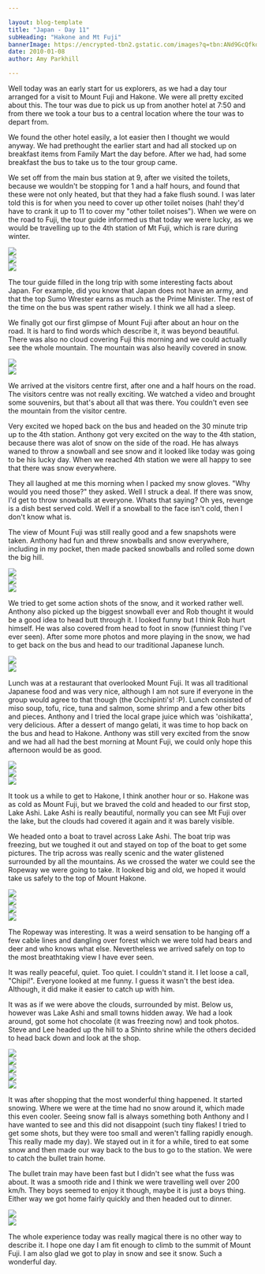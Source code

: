 ```yaml
---

layout: blog-template
title: "Japan - Day 11"
subHeading: "Hakone and Mt Fuji"
bannerImage: https://encrypted-tbn2.gstatic.com/images?q=tbn:ANd9GcQfkosNw-i8kfLs6q8nnTX8JtVpH12AcGxjPbHlDfEx_kGjx1ru
date: 2010-01-08
author: Amy Parkhill

---
```

Well today was an early start for us explorers, as we had a day tour arranged for a visit to Mount Fuji and Hakone. We were all pretty excited about this. The tour was due to pick us up from another hotel at 7:50 and from there we took a tour bus to a central location where the tour was to depart from.

We found the other hotel easily, a lot easier then I thought we would anyway. We had prethought the earlier start and had all stocked up on breakfast items from Family Mart the day before. After we had, had some breakfast the bus to take us to the tour group came.

We set off from the main bus station at 9, after we visited the toilets, because we wouldn't be stopping for 1 and a half hours, and found that these were not only heated, but that they had a fake flush sound. I was later told this is for when you need to cover up other toilet noises (hah! they'd have to crank it up to 11 to cover my "other toilet noises"). When we were on the road to Fuji, the tour guide informed us that today we were lucky, as we would be travelling up to the 4th station of Mt Fuji, which is rare during winter.

<div class="center-image"><img src="https://lh3.googleusercontent.com/XbWyNSwY0p0yD1E_EnygkQ8gSRrIsHPCTQ7zcwWMHVu7LewYS1RqiJ89aRTuDjV4SfeR6PKmV2n8iIZQiAVuxQIHbycqy4wpjgA7_qn_x7BtYDZL7i7fURRf3-suCle2cUvNJg" /></div>
<div class="center-image"><img src="https://lh3.googleusercontent.com/3Hpz5xOta7oUaIEIuz7ra9Zv4ddTmC4CsbGKH7wkzV6rMQkLhgBwO4ZtdJcQ_eYj-bQ01ok8AQ9tfzhSGm0iCdtwtSqD_T2GTVGJyahmDpwAg2EtEVxMhv44OyXqHKDIvr4R7Q" /></div>
<div class="center-image"><img src="https://lh3.googleusercontent.com/AIJApLLajpMOIfWOG7JysqvmxopPTon20cOD0tU3OljnaP3b9tAqytmTlAUsGe5JDn3JQjrbmd0kpzhy19vEt3hb6rk49TsaQZnaEdv9LqIh16AX8iZkrWaMVrQwtuvraVK8iQ" /></div>

The tour guide filled in the long trip with some interesting facts about Japan. For example, did you know that Japan does not have an army, and that the top Sumo Wrester earns as much as the Prime Minister. The rest of the time on the bus was spent rather wisely. I think we all had a sleep.

We finally got our first glimpse of Mount Fuji after about an hour on the road. It is hard to find words which describe it, it was beyond beautiful. There was also no cloud covering Fuji this morning and we could actually see the whole mountain. The mountain was also heavily covered in snow.

<div class="center-image"><img src="https://lh3.googleusercontent.com/8wd5Lk-K0xamWFPdMo24pzraNUpuwBZ2bvtavEnO2NDKYpANzUUlumLu78tpUxdXseKRltIk2BPpRKcWSsEt8Zz95pIheBIzuYdloH6QdejbzktJk3om30w4i95njzXkstgg4A" /></div>
<div class="center-image"><img src="https://lh3.googleusercontent.com/SQEuCieHsdc70zVwYPMRkxmIcM3RHYNIDAkvDgssnKvAZfAgt9EkHqLvOQmQi-p4KRr0C9IU5u305qn9-tF_wkkM2U1BvHAoocJcAutt1vRlJBhQ03nwD_cYZeO1fB5XxHoihQ" /></div>

We arrived at the visitors centre first, after one and a half hours on the road. The visitors centre was not really exciting. We watched a video and brought some souvenirs, but that's about all that was there. You couldn't even see the mountain from the visitor centre.

Very excited we hoped back on the bus and headed on the 30 minute trip up to the 4th station. Anthony got very excited on the way to the 4th station, because there was alot of snow on the side of the road. He has always waned to throw a snowball and see snow and it looked like today was going to be his lucky day. When we reached 4th station we were all happy to see that there was snow everywhere.

They all laughed at me this morning when I packed my snow gloves. "Why would you need those?" they asked. Well I struck a deal. If there was snow, I'd get to throw snowballs at everyone. Whats that saying? Oh yes, revenge is a dish best served cold. Well if a snowball to the face isn't cold, then I don't know what is.

The view of Mount Fuji was still really good and a few snapshots were taken. Anthony had fun and threw snowballs and snow everywhere, including in my pocket, then made packed snowballs and rolled some down the big hill. 

<div class="center-image"><img src="https://lh3.googleusercontent.com/CVwl-_aFLKgufbWK00q5hakOhYLgiWP2GYV5E8Y7fjzOy-3T7rOSod4tliWl86br5lTW91neXudgLxFoIkBJhwdETdshj_PFyA10TsUfDWmmHt7Dz4HOsQIgeiA9Cfm_BYKHzg" /></div>
<div class="center-image"><img src="https://lh3.googleusercontent.com/LLdmy5w2kbfTpvkxLKl4aogKBr0nxO-sKGuciLQv-TFNCt1owM5Sf7C-PyT4_mIGLdoadP0lyDWbE6mYA8L-Q1mbB0Ohv6AuKj2d5r_8MAAVz33An3VcxyBYvpoIaUHeiXevWA" /></div>
<div class="center-image"><img src="https://lh3.googleusercontent.com/B7_akiKJVVGd17V3ZyRF8S_BeuKND8GqzLfr6shR9PuXCVgqB1ls88mBjBY4A6wF-RiDXZmxH6qWCUtbvlCBLids0WmyRJvSVbggZbYnf84hJMPjboXg31upcPdWw0odiCQfog" /></div>

We tried to get some action shots of the snow, and it worked rather well. Anthony also picked up the biggest snowball ever and Rob thought it would be a good idea to head butt through it. I looked funny but I think Rob hurt himself. He was also covered from head to foot in snow (funniest thing I've ever seen). After some more photos and more playing in the snow, we had to get back on the bus and head to our traditional Japanese lunch.

<div class="center-image"><img src="https://lh3.googleusercontent.com/P7rddIuo-J3anzXx1368yqH4l1GVvWRYuzgKj1evkDe74bps1j2R3_uNS25gl18BfQsXs9CBAqhaznNA4iQjo2PD5tyiaaUscRE92kioX6-3_yA5VPgpjp976ymYGvGHDzzXyw" /></div>
<div class="center-image"><img src="https://lh3.googleusercontent.com/7LYJ2qIWDlbJ-SVO8ur53kVqtwKsbrAAjZmNid6I1TerrLbSJJnTgT0WqmI83s7E98tYlWcMi7lpm1_3H4Y5-5YDWgo-KdKQ-1YIgbSwZ1JXEL34vfHW2FGGLnRmrzBkhXhdpg" /></div>

Lunch was at a restaurant that overlooked Mount Fuji. It was all traditional Japanese food and was very nice, although I am not sure if everyone in the group would agree to that though (the Occhipinti's! :P). Lunch consisted of miso soup, tofu, rice, tuna and salmon, some shrimp and a few other bits and pieces. Anthony and I tried the local grape juice which was 'oishikatta', very delicious. After a dessert of mango gelati, it was time to hop back on the bus and head to Hakone. Anthony was still very excited from the snow and we had all had the best morning at Mount Fuji, we could only hope this afternoon would be as good. 

<div class="center-image"><img src="https://lh3.googleusercontent.com/ifKbZoHGCU3xlKdaQLSmEb9-gGdrLsJwuFQmHddUfnmqoHX8s5_NzCIzYGTBb6o-Q2r2t8BJyL07z6ucP_TgugGbPFdcmC_zjLAoaRCayt7Y2oLbzgao1rsEGDtl78yf_7mYYw" /></div>
<div class="center-image"><img src="https://lh3.googleusercontent.com/C1ZT9L8BdwDJG_INQJkRw-EYhPowPV7WQN1uy7shi8bsjCOAY6cIQ7oCBDQT7Kw2LhGewOUR_NjPtK2eUt_kSGOUFxGWNkmj-k5k2Wgd0GqXYTNWaKN0frH8fBKtbUqbYipAPg" /></div>
<div class="center-image"><img src="https://lh3.googleusercontent.com/ezMAns1uNIjqZHr3XzSTwAa5H1oaYdkw1M7FzjTmxFVodXlUmqsBO6dXA7v3QwaCHBe11RpsTslQ8CXUn2IWRnBl_yY-7caSeHMkxHbFdD3W8kQ0DWpBuMVAiBfFODp4UimjOw" /></div>

It took us a while to get to Hakone, I think another hour or so. Hakone was as cold as Mount Fuji, but we braved the cold and headed to our first stop, Lake Ashi. Lake Ashi is really beautiful, normally you can see Mt Fuji over the lake, but the clouds had covered it again and it was barely visible.

We headed onto a boat to travel across Lake Ashi. The boat trip was freezing, but we toughed it out and stayed on top of the boat to get some pictures. The trip across was really scenic and the water glistened surrounded by all the mountains. As we crossed the water we could see the Ropeway we were going to take. It looked big and old, we hoped it would take us safely to the top of Mount Hakone.

<div class="center-image"><img src="https://lh3.googleusercontent.com/YjBbw6P15QX6nKzoQzGB5D7LZ24TKcIZXMDtvhFg5i_YufWqOrXiVFP4ljHIFZ6zRF-1Y9417n6qTt0n_eU4mgCxi2jLbRDemjz2YW1uh3WzOoVAm6xR2kzc4CwBSAilGOUQ8A" /></div>
<div class="center-image"><img src="https://lh3.googleusercontent.com/hucEe0qpq3zVwACHfLPt_ves9VztD11IU0Rvt6Q7gypMAI30HM8zfaZEdi2CYFEv1e78F0DWgjegDzPcUKHBV4jNNsHTC8QFKsLsA80QlSBzeP5yl1nBaSsdpzakqBncAZ3iUQ" /></div>
<div class="center-image"><img src="https://lh3.googleusercontent.com/bjwI25CRYdsCEr4SAfmeKJk2QblYCqMFJVRaxRLwq1I_Uxb3GvRZ0CUixIiEt4dCCt8lqST5AKBuwQzuC-yPAyrwiu0Xky7GBgVX8Ve6sxD9CdNODW1ebiHX3BI8z-f-YJhQQg" /></div>
<div class="center-image"><img src="https://lh3.googleusercontent.com/f3cb6vZczzke74TwfYElZ-2eBVccGuirYhEphwAEBxdsLQITagFb8uyPk_c964nVDWwuW3DnSFmivR0le2ewVCBcQYuKqvmWIhizRi-HqNc9GCohqgFm7lM7CbySntmUeQ3NcQ" /></div>

The Ropeway was interesting. It was a weird sensation to be hanging off a few cable lines
and dangling over forest which we were told had bears and deer and who knows what else. Nevertheless we arrived safely on top to the most breathtaking view I have ever seen.

It was really peaceful, quiet. Too quiet. I couldn't stand it. I let loose a call, "Chipi!". Everyone looked at me funny. I guess it wasn't the best idea. Although, it did make it easier to catch up with him.

It was as if we were above the clouds, surrounded by mist. Below us, however was Lake Ashi and small towns hidden away. We had a look around, got some hot chocolate (it was freezing
now) and took photos. Steve and Lee headed up the hill to a Shinto shrine while the others decided to head back down and look at the shop. 

<div class="center-image"><img src="https://lh3.googleusercontent.com/yF_tZ9jraeidffBwMAB7CnqWHk5mmdDC6lK_Hwumkt5sOCZJBGurANPVuh74EYDe5Jp7Ii2Y_vmrvrZCC7E7dNvPOuo3HIPR_FkChQH4e3GaGare_hcXWhFSMmjF8W0HmzuT6w" /></div>
<div class="center-image"><img src="https://lh3.googleusercontent.com/Ojw67GyxfDjPBc_nuc-ioHASxVCMHDtAM_hP3DLzoHLNXhfSOIdSx2TNQhBoAOnbriVUljINXZZ_VkXgt8eIL5gC3489GCQiQZKU9peNBvO7oFtGRcbmIdGnKBzj95qZaumlGQ" /></div>
<div class="center-image"><img src="https://lh3.googleusercontent.com/rKK7LKEVwcL26wgUj7UHVA6J-_anRenNKn48EklLmV-q4urNjsI3b_xEw2B5mexbHoo5E_f6pCPKviHwaULOgWKMty4k0qiBYZjLhGOgbPynnFmwUDcS7D7RK67kgaKy5RVdFQ" /></div>
<div class="center-image"><img src="https://lh3.googleusercontent.com/7u4omX_etIJUPzhRWtcHomEO4ZZZaf5daVGZrWTki99P4YmBjlJrHkS96j-GxhhJUFtFWA5K8q4M16fe9VQpuJpf2OdLBCfc8DW3-WJj_tN8FcnGHvGKrkbGQA1nqaZeFsBN8Q" /></div>
<div class="center-image"><img src="https://lh3.googleusercontent.com/W7rNEgCTojrlEB5idonRoQ1sC4g8W0yj5KHzRAN0lPpfSa6sG_grg-lkHvRFn_mRFgS8AKq_BAIsx2GnEXxLCvYP-Prq6Eqa4b6Ln_umNONdfZoYlKNZhCO7F2qIP9VWKJFcZw" /></div>

It was after shopping that the most wonderful thing happened. It started snowing. Where we were at the time had no snow around it, which made this even cooler. Seeing snow fall is always something both Anthony and I have wanted to see and this did not disappoint (such tiny flakes! I tried to get some shots, but they were too small and weren't falling rapidly enough. This really made my day). We stayed out in it for a while, tired to eat some snow and then made our way back to the bus to go to the station. We were to catch the bullet train home.

The bullet train may have been fast but I didn't see what the fuss was about. It was a smooth ride and I think we were travelling well over 200 km/h. They boys seemed to enjoy it though, maybe it is just a boys thing. Either way we got home fairly quickly and then headed out to dinner.

<div class="center-image"><img src="https://lh3.googleusercontent.com/V51h-m-7qEbTlje67SU84-GbTFE5PmZIhUtTAu9n1qyDkKGWJCTzrQQtmoOh0Qsn8u4h3hzT-b2onwmQZyDfS-EvAEmeAMTFgngi_kMebKO8He_kYOvD1woVYofSDfDJhxL6lg" /></div
<div class="center-image"><img src="https://lh3.googleusercontent.com/XD8EZAG218sU4zyqul5l5siiRwZmddS8P1XSOxgV_9MIvSHHROf2QQLSmrP5m19JfvUZR61iQQOvQQPtQ12hoo2lFXLBbYCS-0_kk0SvR9mol8arzfq9ayOuAaH7pF0XVN_Ohg" /></div>

The whole experience today was really magical there is no other way to describe it. I hope one day I am fit enough to climb to the summit of Mount Fuji. I am also glad we got to play in snow and see it snow. Such a wonderful day. 